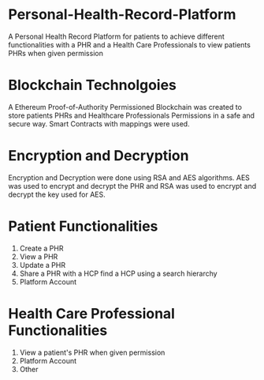 # Personal-Health-Record-Platform
A Personal Health Record Platform for patients to achieve different functionalities with a PHR and a Health Care Professionals to view patients PHRs when given permission

# Blockchain Technolgoies
A Ethereum Proof-of-Authority Permissioned Blockchain was created to store patients PHRs and Healthcare Professionals Permissions in a safe and secure way. Smart Contracts with mappings were used.

# Encryption and Decryption
Encryption and Decryption were done using RSA and AES algorithms. AES was used to encrypt and decrypt the PHR and RSA was used to encrypt and decrypt the key used for AES.

# Patient Functionalities
1. Create a PHR
2. View a PHR
3. Update a PHR
4. Share a PHR with a HCP find a HCP using a search hierarchy
5. Platform Account

# Health Care Professional Functionalities
1. View a patient's PHR when given permission
2. Platform Account
3. Other
